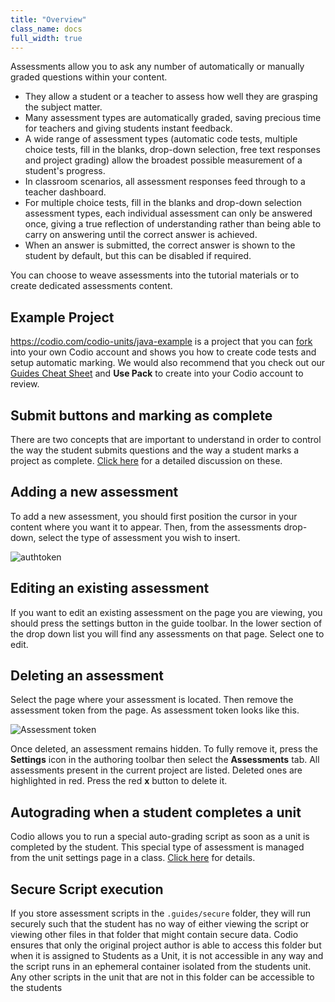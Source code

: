 ```yaml
---
title: "Overview"
class_name: docs
full_width: true
---
```


Assessments allow you to ask any number of automatically or manually graded questions within your content. 

- They allow a student or a teacher to assess how well they are grasping the subject matter.
- Many assessment types are automatically graded, saving precious time for teachers and giving students instant feedback.
- A wide range of assessment types (automatic code tests, multiple choice tests, fill in the blanks, drop-down selection, free text responses and project grading) allow the broadest possible measurement of a student's progress.
- In classroom scenarios, all assessment responses feed through to a teacher dashboard.
- For multiple choice tests, fill in the blanks and drop-down selection assessment types, each individual assessment can only be answered once, giving a true reflection of understanding rather than being able to carry on answering until the correct answer is achieved.
- When an answer is submitted, the correct answer is shown to the student by default, but this can be disabled if required.

You can choose to weave assessments into the tutorial materials or to create dedicated assessments content.

## Example Project
https://codio.com/codio-units/java-example is a project that you can [fork](/docs/ide/features/fork/) into your own Codio account and shows you how to create code tests and setup automatic marking. We would also recommend that you check out our [Guides Cheat Sheet](https://codio.com/home/starter-packs/cb114a27-d88e-4b74-a2a0-518ccb30dc44/) and **Use Pack** to create into your Codio account to review. 


## Submit buttons and marking as complete
There are two concepts that are important to understand in order to control the way the student submits questions and the way a student marks a project as complete. [Click here](/docs/content/authoring/assessments/submitcomplete) for a detailed discussion on these.

## Adding a new assessment
To add a new assessment, you should first position the cursor in your content where you want it to appear. Then, from the assessments drop-down, select the type of assessment you wish to insert.

<img alt="authtoken" src="/img/docs/guides/add_assessment.png" class="simple"/>

## Editing an existing assessment
If you want to edit an existing assessment on the page you are viewing, you should press the settings button in the guide toolbar. In the lower section of the drop down list you will find any assessments on that page. Select one to edit.

## Deleting an assessment
Select the page where your assessment is located. Then remove the assessment token from the page. As assessment token looks like this.

<img alt="Assessment token" src="/img/docs/assessmenttoken.png" class="simple"/>

Once deleted, an assessment remains hidden. To fully remove it, press the **Settings** icon in the authoring toolbar then select the **Assessments** tab. All assessments present in the current project are listed. Deleted ones are highlighted in red. Press the red **x** button to delete it.

## Autograding when a student completes a unit
Codio allows you to run a special auto-grading script as soon as a unit is completed by the student. This special type of assessment is managed from the unit settings page in a class. [Click here](/docs/classes/unitmanagement/settings-info/autograde/) for details.

<a name="secure"></a>
## Secure Script execution
If you store assessment scripts in the `.guides/secure` folder, they will run securely such that the student has no way of either viewing the script or viewing other files in that folder that might contain secure data. Codio ensures that only the original project author is able to access this folder but when it is assigned to Students as a Unit, it is not accessible in any way and the script runs in an ephemeral container isolated from the students unit.
Any other scripts in the unit that are not in this folder can be accessible to the students
